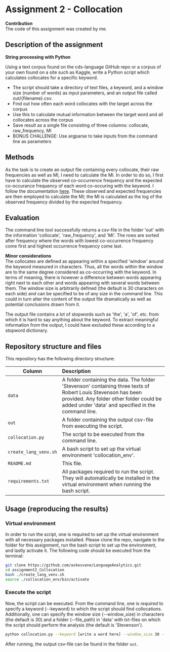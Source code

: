 # Assignment 2 - Collocation

__Contribution__<br>
The code of this assignment was created by me.

## Description of the assignment

__String processing with Python__

Using a text corpus found on the cds-language GitHub repo or a corpus of your own found on a site such as Kaggle, write a Python script which calculates collocates for a specific keyword.

- The script should take a directory of text files, a keyword, and a window size (number of words) as input parameters, and an output file called out/{filename}.csv.
- Find out how often each word collocates with the target across the corpus
- Use this to calculate mutual information between the target word and all collocates across the corpus
- Save result as a single file consisting of three columns: collocate, raw_frequency, MI
- BONUS CHALLENGE: Use argparse to take inputs from the command line as parameters

## Methods

As the task is to create an output file containing every collocate, their raw frequencies as well as MI, I need to calculate the MI. In order to do so, I first have to calculate the observed co-occurrence frequency and the expected co-occurance frequency of each word co-occuring with the keyword. I follow the documentation [here](http://collocations.de/AM/index.html). These observed and expected frequencies are then employed to calculate the MI; the MI is calculated as the log of the observed frequency divided by the expected frequency.

## Evaluation

The command line tool successfully returns a csv-file in the folder 'out' with the information 'collocate', 'raw_frequency', and 'MI'. The rows are sorted after frequency where the words with lowest co-occurrence frequency come first and highest occurrence frequency come last.

__Minor considerations__<br>
The collocates are defined as appearing within a specified 'window' around the keyword measured in characters. Thus, all the words within the window are to the same degree considered as co-occurring with the keyword. In terms of meaning, there is however a difference between words appearing right next to each other and words appearing with several words between them. The window size is arbitrarily defined (the default is 30 characters on each side) and can be specified to be of any size in the command line. This could in turn alter the content of the output file dramatically as well as potential conclusions drawn from it.

The output file contains a lot of stopwords such as 'the', 'a', 'of', etc. from which it is hard to say anything about the keyword. To extract meaningful information from the output, I could have excluded these according to a stopword dictionary.

## Repository structure and files
This repository has the following directory structure:

| Column | Description|
|--------|:-----------|
```data```| A folder containing the data. The folder 'Stevenson' containing three texts of Robert Louis Stevenson has been provided. Any folder other folder could be added under 'data' and specified in the command line.
```out```| A folder containing the output csv-file from executing the script.
```collocation.py```| The script to be executed from the command line.
```create_lang_venv.sh```| A bash script to set up the virtual environment 'collocation_env'.
```README.md```| This file.
```requirements.txt```| All packages required to run the script. They will automatically be installed in the virtual environment when running the bash script.


## Usage (reproducing the results)

### Virtual environment
In order to run the script, one is required to set up the virtual environment with all necessary packages installed. Please clone the repo, navigate to the folder for this assignment, run the bash script to set up the environment, and lastly activate it. The following code should be executed from the terminal:

```bash
git clone https://github.com/askesvane/LanguageAnalytics.git
cd assignment2_Collocation
bash ./create_lang_venv.sh
source ./collocation_env/bin/activate
```

### Execute the script 
Now, the script can be executed. From the command line, one is *required* to specify a keyword (--keyword) to which the script should find collocations. Additionally, one can specify the window size (--window_size) in characters (the default is 30) and a folder (--file_path) in 'data' with txt-files on which the script should perform the analysis (the default is 'Stevenson').

```bash
python collocation.py --keyword [write a word here] --window_size 30 --file_path Stevenson
```
After running, the output csv-file can be found in the folder ```out```.
